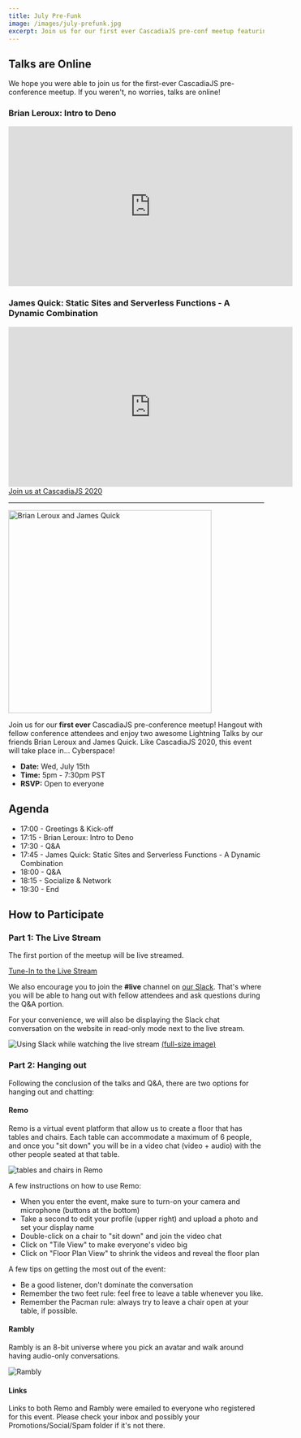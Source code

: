 ```yaml
---
title: July Pre-Funk
image: /images/july-prefunk.jpg
excerpt: Join us for our first ever CascadiaJS pre-conf meetup featuring ⚡️ talks by Brian Leroux and James Quick!
---
```

## Talks are Online

We hope you were able to join us for the first-ever CascadiaJS pre-conference meetup. If you weren't, no worries, talks are online!

### Brian Leroux: Intro to Deno

<iframe width="560" height="315" src="https://www.youtube.com/embed/XbMShauFiZM" frameborder="0" allow="accelerometer; autoplay; encrypted-media; gyroscope; picture-in-picture" allowfullscreen></iframe>

### James Quick: Static Sites and Serverless Functions - A Dynamic Combination

<iframe width="560" height="315" src="https://www.youtube.com/embed/hgcKzcV6km0" frameborder="0" allow="accelerometer; autoplay; encrypted-media; gyroscope; picture-in-picture" allowfullscreen></iframe>

<div class="cta"><a href="https://ti.to/event-loop/cascadiajs-2020/">Join us at CascadiaJS 2020</a></div>

---

<img src="/images/july-prefunk.jpg" alt="Brian Leroux and James Quick" style="height:400px;width:400px"/>

Join us for our **first ever** CascadiaJS pre-conference meetup! Hangout with fellow conference attendees and enjoy two awesome Lightning Talks by our friends Brian Leroux and James Quick. Like CascadiaJS 2020, this event will take place in... Cyberspace!

* **Date:** Wed, July 15th
* **Time:** 5pm - 7:30pm PST
* **RSVP:** Open to everyone

## Agenda

* 17:00 - Greetings & Kick-off
* 17:15 - Brian Leroux: Intro to Deno
* 17:30 - Q&A
* 17:45 - James Quick: Static Sites and Serverless Functions - A Dynamic Combination
* 18:00 - Q&A
* 18:15 - Socialize & Network
* 19:30 - End

## How to Participate

### Part 1: The Live Stream

The first portion of the meetup will be live streamed.

<div class="cta"><a href="/live">Tune-In to the Live Stream</a></div>

We also encourage you to join the **#live** channel on [our Slack](https://join.slack.com/t/cascadiajs/shared_invite/enQtNzYzMzYxMTc0OTc5LWM0ZDZiZDc5MDgwMmFkODdlZTdiMGE3NjFhYTZmNWVkMWEwMDcxNWE0Nzg5YTcwOGQzZDk0Y2M3ZWRmN2QwNzU). That's where you will be able to hang out with fellow attendees and ask questions during the Q&A portion.

For your convenience, we will also be displaying the Slack chat conversation on the website in read-only mode next to the live stream.

![Using Slack while watching the live stream](/images/stream-slack.png)
[(full-size image)](/images/stream-slack.png)

### Part 2: Hanging out

Following the conclusion of the talks and Q&A, there are two options for hanging out and chatting:

#### Remo

Remo is a virtual event platform that allow us to create a floor that has tables and chairs. Each table can accommodate a maximum of 6 people, and once you "sit down" you will be in a video chat (video + audio) with the other people seated at that table.

![tables and chairs in Remo](/images/remo-tables.png)

A few instructions on how to use Remo:
- When you enter the event, make sure to turn-on your camera and microphone (buttons at the bottom)
- Take a second to edit your profile (upper right) and upload a photo and set your display name
- Double-click on a chair to "sit down" and join the video chat
- Click on "Tile View" to make everyone's video big
- Click on "Floor Plan View" to shrink the videos and reveal the floor plan

A few tips on getting the most out of the event:
- Be a good listener, don't dominate the conversation
- Remember the two feet rule: feel free to leave a table whenever you like.
- Remember the Pacman rule: always try to leave a chair open at your table, if possible.


#### Rambly

Rambly is an 8-bit universe where you pick an avatar and walk around having audio-only conversations. 

![Rambly](/images/rambly.png)

#### Links

Links to both Remo and Rambly were emailed to everyone who registered for this event. Please check your inbox and possibly your Promotions/Social/Spam folder if it's not there. 